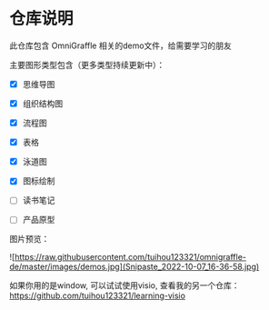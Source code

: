 # 仓库说明



此仓库包含 OmniGraffle 相关的demo文件，给需要学习的朋友

主要图形类型包含（更多类型持续更新中）：

- [x] 思维导图
- [x]  组织结构图
- [x]  流程图
- [x]  表格
- [x]  泳道图
- [x]  图标绘制
- [ ]  读书笔记
- [ ]  产品原型



图片预览：

![https://raw.githubusercontent.com/tuihou123321/omnigraffle-de/master/images/demos.jpg](Snipaste_2022-10-07_16-36-58.jpg)



如果你用的是window, 可以试试使用visio, 查看我的另一个仓库：https://github.com/tuihou123321/learning-visio



